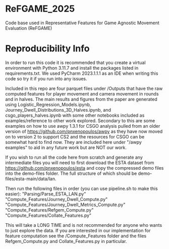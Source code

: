 # ReFGAME_2025
Code base used in Representative Features for Game Agnostic Movement Evaluation (ReFGAME)

# Reproducibility Info
In order to run this code it is recommended that you create a virtual environment with Python 3.11.7 and install the packages listed in requirements.txt.
We used PyCharm 2023.1.1.1 as an IDE when writing this code so try it if you run into any issues.

Included in this repo are four parquet files under /Outputs that have the raw computed features for player movement and camera movement in rounds and in halves. 
The main results and figures from the paper are generated using Logistic_Regression_Models.ipynb, Journey_Dwell_Distributions_3D_Halves.ipynb, and csgo_players_halves.ipynb with some other notebooks included as examples/reference to other work explored.
Secondary to this are some examples on how to use awpy 1.3.1 for CSGO analysis pulled from an older version of https://github.com/pnxenopoulos/awpy as they have now moved on to version 2 to support CS2 and the resources for CSGO can be somewhat hard to find now. They are included here under "/awpy examples" to aid in any future work but are NOT our work.

If you wish to run all the code here from scratch and generate any intermediate files you will need to first download the ESTA dataset from https://github.com/pnxenopoulos/esta and copy the compressed demo files into the demo-files folder.
The full structure of which should be demo-files/esta-main/data/lan.

Then run the following files in order (you can use pipeline.sh to make this easier):
    "Parsing/Parse_ESTA_LAN.py"
    "Compute_Features/Journey_Dwell_Compute.py"
    "Compute_Features/Journey_Dwell_Metrics_Compute.py"
    "Compute_Features/Refgem_Compute.py"
    "Compute_Features/Collate_Features.py"

This will take a LONG TIME and is not recommended for anyone who wants to just explore the data. 
If you are interested in our implementation for feature computation see the /Compute_Features folder and the files Refgem_Compute.py and Collate_Features.py in particular.


